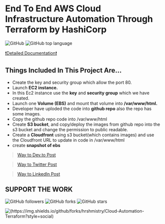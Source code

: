 # End To End AWS Cloud Infrastructure Automation Through Terraform by HashiCorp

![GitHub](https://img.shields.io/github/license/hrshmistry/Cloud-Automation-Terraform)
![GitHub top language](https://img.shields.io/github/languages/top/hrshmistry/Cloud-Automation-Terraform)

[❗Detailed Documentation❗](https://dev.to/hrshmistry/end-to-end-aws-cloud-infrastructure-automation-through-terraform-by-hashicorp-2gkl)

## Things Included In This Project Are...

- Create the key and security group which allow the port 80.
- Launch **EC2 instance.**
- In this Ec2 instance use the **key** and **security group** which we have created.
- Launch one **Volume (EBS)** and mount that volume into **/var/www/html.**
- Developer have uploded the code into **github repo** also the repo has some images.
- Copy the github repo code into /var/www/html
- Create **S3 bucket**, and copy/deploy the images from github repo into the s3 bucket and change the permission to public readable.
- Create a **Cloudfront** using s3 bucket(which contains images) and use the Cloudfront URL to  update in code in /var/www/html
- create **snapshot of ebs**

> [Way to Dev.to Post](https://dev.to/hrshmistry/end-to-end-aws-cloud-infrastructure-automation-through-terraform-by-hashicorp-2gkl)

> [Way to Twitter Post](https://twitter.com/ThePracticalDev/status/1274480904816209920)

> [Way to LinkedIn Post](https://www.linkedin.com/posts/hrshmistry_end-to-end-aws-cloud-infrastructure-automation-activity-6680305773630808064-6ZZ4)

## SUPPORT THE WORK

![GitHub followers](https://img.shields.io/github/followers/hrshmistry?style=social)
![GitHub forks](https://img.shields.io/github/forks/hrshmistry/Cloud-Automation-Terraform?style=social)
![GitHub stars](https://img.shields.io/github/stars/hrshmistry/Cloud-Automation-Terraform?style=social)

![(https://img.shields.io/github/forks/hrshmistry/Cloud-Automation-Terraform?style=social)](https://github.com/hrshmistry/Cloud-Automation-Terraform/network/members)
